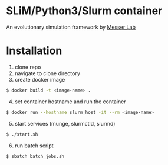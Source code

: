 # SLiM/Python3/Slurm container 

An evolutionary simulation framework by [Messer Lab](https://messerlab.org/)

# Installation
1. clone repo
2. navigate to clone directory
3. create docker image
```sh
$ docker build -t <image-name> .
```
4. set container hostname and run the container
```sh
$ docker run --hostname slurm_host -it --rm <image-name>
```
5. start services (munge, slurmctld, slurmd)
```sh
$ ./start.sh
```
6. run batch script
```sh
$ sbatch batch_jobs.sh
```